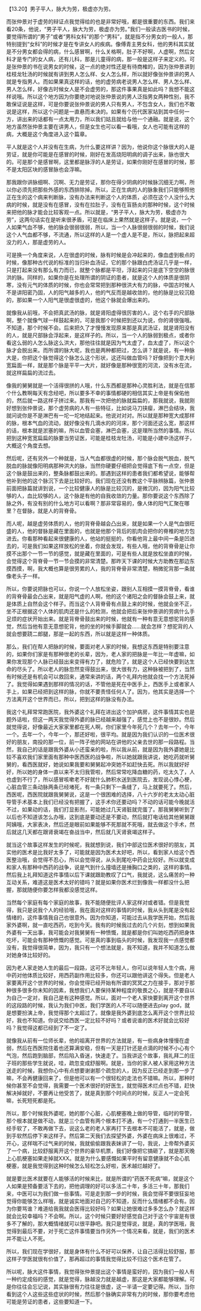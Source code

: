 【13.20】男子平人，脉大为劳，极虚亦为劳。

而张仲景对于虚劳的辩证点我觉得给的也是非常好哦，都是很重要的东西。我们来看20条，他说，“男子平人，脉大为劳，极虚亦为劳。”我们一般读古医书的时候，要觉得所谓的“男子”或者“男科女科”的那个“男科”，就是指不分男女的一般人，那特别提到“女科”的时候才是在专讲女人的疾病。像傅青主男女科，他的男科其实就是不分男女都会得的病，什么感冒啊，什么关格啊，肚子不好啊，人虚啊，然后女科才是专门的女人病，还有儿科，那是儿童得的病，那一般是这样子来定义的。可是张仲景的书在说男女的时候，这一点的绝对性还是有待商榷的，因为张仲景讲到桂枝龙牡汤的时候就有讲到男人怎么样、女人怎么样，所以就好像张仲景讲的男人就是专指男人。而如果果真这样的话，他的虚劳病老说男人怎么样、男人怎么样、男人怎么样，好像古时候女人是不会虚劳的，那这件事果真是如此吗？我想不能这样说哦。所以这个地方因为你要绝对地说张仲景说的男人泛指男女两种性别，我不敢保证说是这样，可是你要说张仲景说的男人只有男人，不包含女人，我们也不敢说是这样，所以这个问题是一直悬而未决的。如果有个历代医家站到其中任何一方，讲出来的话都有一点太用力，所以我们姑且就给与他一个通融。就是说，这个地方虽然张仲景主要在讲男人，但是女生也可以看一看哦，女人也可能有这样的病，大概是这个角度进入这个篇章。

平人就是这个人并没有在生病，为什么要这样讲？因为，他说你这个脉很大的人是劳证，就是你可能是在感冒的时候，刚好在发高烧阳明病的调子出来，脉也很大的。可是那个是感冒啊，这里都是脉浮的人是劳证，如果你刚好在感冒的时候，那不是太阳区块的感冒脉也会浮嘛。

那我跟你讲脉细啊、沉啊、无力是劳证，那你在得少阴病的时候脉沉细无力啊，所以你必须先把那些外感的东西排除掉。所以，正在生病的人的脉象我们只能够照他正在生的这个病来判断脉，没有办法来判断这个人的体质，必须在这个人没什么大病的时候，就是没有在感冒，没有在拉肚子，没有在盲肠炎的那种时候，这个时候来把他的脉才能会比较客观一点。所以就是，“男子平人，脉大为劳，极虚亦为劳”，这两句话实在是听来很矛盾，可是在临床上果然就是这样子。就是说，一个人如果气血不够，他的脉会很弱很弱，所以，当一个人脉很弱很弱的时候，我们说这个人气血都不够，不流通，所以这样的人是一个虚人是不是，所以，脉把起来超没力的人，那是虚劳的人。

可是换一个角度来说，人在很虚的时候，脉有时候是会冲起来的，像血虚到极点的时候，像那种古代说的标准的当归补血汤证，它的那个脉跟白虎汤证几乎是一样，只是打起来没有那么有力而已，就整个脉都是平坦，浮起来的只是底下空空的脉很洪的脉。同样的，如果你是在处理所谓的阴证的患者，就是这个人的体质是很阴寒，没有元气的体质的时候，你也会常常把到那种很洪大有力的脉，中国古时候人不是讲阳密乃固，人的阳气越多的人，他的气反而是越收敛的，他的脉是比较沉稳的，那如果一个人阳气是很虚很虚的，他这个脉就会爆出来的。

就像我从前哦，不会把真武汤的脉，就是肾阳虚得很厉害的人，这个右手的尺部脉啊，整个就像气球一样鼓起来的，可是我那个时候把到还以为说，你的肾很强哦。不知道，那个时候不会。后来把久了才慢慢发现原来那是真武汤证，就是肾阳没有的人，就是尺部脉会浮起来，是这样子的。所以，当一个人的脉弱到极点，或者你看这么弱的人怎么脉这么洪大，那他往往就是因为气太虚了，血太虚了，所以这个脉才会脱出来。而所谓的脉大呢，我也是两种都把过，怎么讲？就是说，有一种脉大是，你把这个脉觉得这个脉怎么这个形状，这还叫做血管吗？好像把到个意大利宽扁面一样，就是那个脉是平平一大片，就好像是那种很宽的河流，没有水在流，就这样扁扁的流过去。

像我的舅舅就是一个活得很拼的人哦，什么东西都是那种心灵胜利法，就是在信那个什么教啊每天有念经吧，所以要多不幸的事情都硬的相信其实上帝是有保佑他的，然后就一路这样子拼过来。那我有一次把他的脉就扁扁的，那我就说，我就刚好想到张仲景说，那个虚劳病的人有一些特征，比如说马刀挟瘿，淋巴会结块，我就问说你是不是淋巴有一坨一坨地结起来。他说对对对。所以就是那种宽大成那样的脉，根本气血的流动，就好像没有几滴水的的河床，那个河面还这么宽，那这样的话，根本就是淤塞的嘛，所以血管会塞，淋巴会塞，这是理所当然的事情。所以把到这种宽宽扁扁的脉要当劳证医，可能是桂枝龙牡汤，可能是小建中汤这样子，大概这个角度去想。

然后呢，还有另外一个种就是，当人气血都很虚的时候，那个脉会脱气脱血，脱气脱血的脉就像阳明病那种洪大的脉，当然你硬要仔细把会觉得底下有一点空，但是这个脉是鼓出来的，整条脉都鼓出来的。那遇到这样的患者我们都希望说，能够帮他补到他的这个脉沉下去是比较好的。我们现在还没有教这个平脉辨脉篇，张仲景前面把脉篇就讲到说，一个比较健康人的脉是比较沉的，是微沉的，因为阳气比较够的人，血比较够的人，这个脉是有他的自我收敛的力量。那你要说这个东西除了脉之外，有没有别的什么地方可以看啊？那非常容易的，像人体的阳气汇聚在哪里？在督脉，就是人的背脊骨。

而人呢，越是虚劳体质的人，他的背脊骨越会凸出来，就是如果一个人是气血很旺盛的人，他的督脉是藏在里面的，也就是他那个背后的肌肉会把你的脊椎的地方包进去。你看那种看起来很健康的人，他站的挺挺的，你看他背上最中间一条是凹进去的，可是我们如果这样放松的坐着，你就会发现，有些人哦，他的背脊骨是让你摸不出那个一节一节的感觉，就是藏在里面的，可是有些人就是放松坐直的时候，会觉得这个背脊骨一节一节会摸的非常清楚。那昨天下课的时候大方助教在那边东摸西摸，啊，我大概也算是很劳累的人，我的背脊骨非常清楚，稍微驼背那一条就像老头子一样。

所以，你要说把脉也可以，你说一个人放松坐姿，跟别人互相摸一摸背脊骨，看谁的背脊骨最会凸出来，就是阳气虚的人啊，他的这个诸阳之会的督脉会鼓上来，就是体质上自然会这个样子。而当这个人背脊骨有点鼓上来的时候，他就会坐不正，坐不正根据这个人体的肌肉还是什么的检测，他就会把后来张仲景讲的劳病什么手足烦的症状开始出来。就是背脊骨鼓出来的时候，他就有一种有意无意想驼背的感觉，然后当他有意无意想驼背，他的坐的时候手脚就会……就会怎样？想驼背的人就会想要跷二郎腿，那是一起的东西，所以就是这样一种体质。

那么，我们在帮人把脉的时候，要面对老人家的时候，我想这东西是特别要注意的，如果你们家是有那种很老的长辈，因为，老人家的把脉是一年比一年虚嘛，如果你发现那个人脉已经鼓出来变得有力了，就危险了，就是这个人已经快要到达生命的尽头了。所以老人的脉忽然变得鼓出来，很大很有力，这种脉被把到了，当然有时候还是有机会可以救回来，通常来讲的话，两个礼拜内他就会找一个方法死掉了。我觉得如果遇到那样的情况的话，不管他是死在中医手上，西医手上或者家人手上，如果已经把到这样的脉，你就不要责怪任何人了。因为，他其实是选择一个方法离开这个世界而已，所以，把到这样的脉没有办法。

我这个礼拜常常跑医院，我外婆这个礼拜在进出这个加护病房，这件事情其实也是题外话啦，但这一两天我觉得外婆的脉已经越来越强了，感觉上也不是很妙。然后就觉得说，好像最近大家家里都在死人啊，你们家里今年死几个？去年一个，今年一个。去年一个，今年一个，那还好啦，很平均。就是因为我们认识的一位医术很好的朋友，南投的那一位，前一阵子他的网站在讲他的父亲去世的那一段路程。当然，我自己的话是跟我外婆从小还蛮亲的啦，所以我从前，就是因为我外婆她是比较不喜欢我们家里面有那种中医西医的战争啦，所以她就跟我讲说，她吃药就听舅舅的，看西医就好，她说如果我要和舅舅起冲突她不如赶快去死。所以我就好好好，所以她的身体一直以来不太归我管啦，然后常常吃降血糖的药，吃太久了，人也虚到不行了，所以感冒咳嗽老不好就什么肺积水送到医院去，发现说心悸心梗，心脏血管三条动脉两条已经堵死，有一条只剩下一条缝了，马上就要死了。然后，西医呢，西医院就跟我舅舅说，这是一个很困难的选择，八十六岁的老太太动心脏导管手术基本上我们已经没有把握了，这手术你还要动吗？不动的话可能今晚就活不过，如果动的话，我们打显影剂，可能她过几天肾脏就完蛋了。那我舅舅听到了以后也不知道该怎么办哦，这到底是要动还是不要动，然后就打电话给其他舅舅跟阿姨哦，大家表决，然后还是眼前如果能够不死那就不死哦，就去做这个手术，然后就这几天都在跟肾衰竭在奋战当中，然后就几天肾衰竭这样子。

就当这个故事这样发生的时候呢，我就想到说，我们中部这位医术很好的朋友，其实他的医术是比我好太多了，可能就是因为医术太好吧，所以，看到家人给这个西医整治哦，会觉得不忍心，所以会觉得说，从头到尾吃中药会比较好。所以就变成和家人有那种中西药的战争，说是气到什么撞墙还是捶胸口之类的，这样的事情。然后我上礼拜知道这件事情以后下课就跟助教叹了口气，我就说，这么痛苦的一种互动关系，难道这是医术太好的错吗？就是如果你医术烂到像我一样都没什么把握，那就随便你要怎样我都没感觉这样。

当然每个家庭有每个家庭的故事，我不能随便批评人家这样对或者错。但是我觉得，我只是说我个人的经验哦，我在面对这样的事情的时候，我从头到尾是没有起情绪的，这件事情我自己也很意外。因为你知道，可能过去从我学医开始，然后我家外婆啊，就一直吃西药，吃到今天。我有的时候我过去的几个片刻，想到如果我外婆有一天出事，我可能会对我舅舅有一种愤慨，就是都是你们叫她吃西药把身体吃坏，可能会有那种愤慨的感觉。可是真的事到临头的时候，我发现我一点感觉都没有，我觉得很简单，因为，我只有一个想法就是，我不知道，我并不知道怎么做对她身体比较好的。

因为老人家走她人生的最后一段路，这可不比年轻人，你可以说年轻人生个病，用中药对他体质比较好，用西药副作用比较多，你还可以跟他讲这个得失。但是老人家要离开这个世界的时候，你会觉得已经开始有所谓的冥冥之力在接手，那对于那种很多很多你未知的因素，我想我们人要保持某种程度的敬畏之心，就是不要自以为自己一定对，我自己是有这种感觉。所以，面对一个老人家快要到离开这个世界的这段路的时候，我认为我们中医，我们学医的人不可以随便进去play god，就是想要扮演上帝，我觉得那个太超过了。就像是我外婆到底怎么离开这个世界比较好，我也不知道。你说交给西医一定比较不好吗？或者说谁的医术好就会比较好吗？我觉得这都已经到了不一定了。

就像我从前有一位师长辈，他的祖离开世界的方法就是，有一些病身体慢慢在虚弱，然后在西医院住着也还算满安稳，但有一天是打针还是点滴的时候不小心有个气泡，然后跑到脑部，然后陷入昏迷，快速走了。当我讲这个故事，我礼拜二的庄子班的那些学生就说，哇，疏忽变成舒服啊。就是，当你的家人被人家用这种方法送走的时候，我想你心中有点想要谢谢那个疏忽的人，因为反正已经走到那一步了嘛，不会再健康回来了，但是他可以有一个很轻松的走法也不错嘛。所以，那种时候你甚至不会觉得，我需要一个医术很好的好医生，就觉得医术烂点也不错，赶快解决掉就好，不要再让他受苦了，就是真到那个时间点的时候，反正人一定会死嘛，长死短死都是死。

所以，那个时候我外婆呢，她的那个心脏，心肌梗塞晚上做的导管，临时的导管，那个根本就是做不动，就是三个血管有两个根本打不通，有一个打通到一半医生已经手软了，不敢再做下去，说这么老的老人家再打下去根本不可能活了，就是，做到手软然后停下来这样子。然后第二天我们去探望外婆，外婆在病床上很难过，不开心，这样喘不过气来的时候，我就偷偷跟我表妹讲了一句，我说，上帝帮外婆买了一个病，比较舒服离开这个世界的豪华机票，我们好像把它搞砸了，就是那天晚上心肌梗塞如果走掉就XXX。就是为什么要感慨如果平时有留意健康就不会心肌梗塞，就是我觉得到这种时候怎么轻松怎么好啦，医术越烂越好了。

就是要比医术就要在人能够活的时候来比，就是所谓的“药医不死病”嘛，就是这个人如果是预备要活下去的，把他调理的好可以多活二十年，多活三十年，那我们来，中医可以为我们做一些事情。可是走到那一步的时候，我会觉得不要很狂妄地觉得你能够怎么样哦，就是诚实地面对自己的不知道，反而什么情绪都不会有。因为你要骂谁？难道给我我就会医得比较好吗？如果让她很难过多多怎么办？就这样就会比较幸福吗？不会啊。所以，这个时候只要好好感觉自己对于这个宇宙是有很多不了解的，那大概情绪就可以很平静吧。我只是觉得说，就是，真的学医哦，我觉得到最后不要，对于死亡这件事情要当作另外一个情况来看，就是，我们的医术并不能让人不死。

所以，我们现在学很好，就是身体有什么不好可以保养，让自己活得比较舒服，那这样子学医就很有价值了，那再超过的事情我觉得比较不归这个医术在管了。

所以呢，脉大这件事情，我觉得张仲景提出这个事情是蛮好的，因为我们一般人有一种约定成俗的感觉，就是觉得，脉越没力就是越虚，那这是大家都能够理解。可是你往往会忘记说，其实脉很有力往往是很虚，这一半请一定要记得。所以，当你看到这个人这些这些症状的时候，然后那个脉确实非常有力的时候，那你要考虑他可能是劳证的患者，这些要知道一下。
